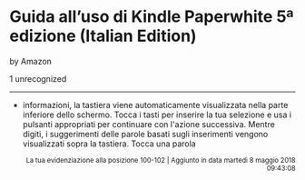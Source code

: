 # Guida all’uso di Kindle Paperwhite 5ª edizione (Italian Edition)
by Amazon

1 unrecognized

---

* informazioni, la tastiera viene automaticamente visualizzata nella parte inferiore dello schermo. Tocca i tasti per inserire la tua selezione e usa i pulsanti appropriati per continuare con l'azione successiva. Mentre digiti, i suggerimenti delle parole basati sugli inserimenti vengono visualizzati sopra la tastiera. Tocca una parola

<p style="text-align: right;"><sup>La tua evidenziazione alla posizione 100-102 | Aggiunto in data martedì 8 maggio 2018 09:43:08</sup></p>

